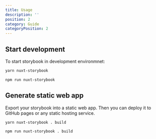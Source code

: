 ```yaml
---
title: Usage
description: ''
position: 2
category: Guide
categoryPosition: 2
---
```


## Start development

To start storybook in development environmnet:

<code-group>
  <code-block label="Yarn" active>

  ```bash
  yarn nuxt-storybook
  ```

  </code-block>
  <code-block label="NPM">

  ```bash
  npm run nuxt-storybook
  ```

  </code-block>
</code-group>

## Generate static web app

Export your storybook into a static web app. Then you can deploy it to GitHub pages or any static hosting service.

<code-group>
  <code-block label="Yarn" active>

  ```bash
  yarn nuxt-storybook . build
  ```

  </code-block>
  <code-block label="NPM">

  ```bash
  npm run nuxt-storybook . build
  ```

  </code-block>
</code-group>